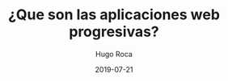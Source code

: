 ---
date: "2019-07-21"
title: "¿Que son las aplicaciones web progresivas?"
description: "En este pequeño post te explicaré como crear una aplicación de chat en tiempo real paso a paso. Para entender todo este proceso se requiere que tengas conocimientos en nodeJS, mongoDB, javascript, html5 y css3."
author: "Hugo Roca"
image: /images/post/AppWebProgresiva-que-es.svg
imageShared: /images/shared/AppWebProgresiva-que-es.jpg
tags:
 - nodejs
 - mongodb
 - JS
---